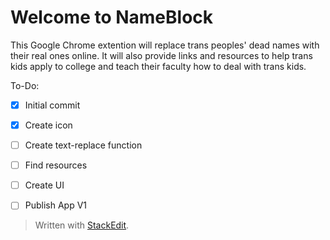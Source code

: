 Welcome to NameBlock
===================

This Google Chrome extention will replace trans peoples' dead names with their real ones online. It will also provide links and resources to help trans kids apply to college and teach their faculty how to deal with trans kids.

To-Do:

- [x] Initial commit
- [x] Create icon
- [ ] Create text-replace function
- [ ] Find resources
- [ ] Create UI
- [ ] Publish App V1


> Written with [StackEdit](https://stackedit.io/).